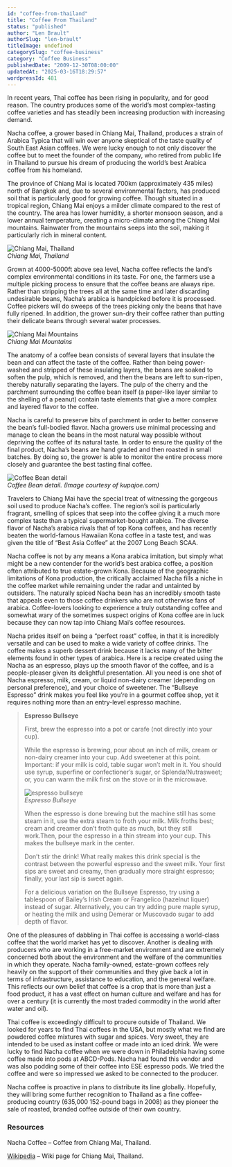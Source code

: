 ```yaml
---
id: "coffee-from-thailand"
title: "Coffee From Thailand"
status: "published"
author: "Len Brault"
authorSlug: "len-brault"
titleImage: undefined
categorySlug: "coffee-business"
category: "Coffee Business"
publishedDate: "2009-12-30T08:00:00"
updatedAt: "2025-03-16T18:29:57"
wordpressId: 481
---
```


In recent years, Thai coffee has been rising in popularity, and for good reason. The country produces some of the world’s most complex-tasting coffee varieties and has steadily been increasing production with increasing demand.

Nacha coffee, a grower based in Chiang Mai, Thailand, produces a strain of Arabica Typica that will win over anyone skeptical of the taste quality of South East Asian coffees. We were lucky enough to not only discover the coffee but to meet the founder of the company, who retired from public life in Thailand to pursue his dream of producing the world’s best Arabica coffee from his homeland.

The province of Chiang Mai is located 700km (approximately 435 miles) north of Bangkok and, due to several environmental factors, has produced soil that is particularly good for growing coffee. Though situated in a tropical region, Chiang Mai enjoys a milder climate compared to the rest of the country. The area has lower humidity, a shorter monsoon season, and a lower annual temperature, creating a micro-climate among the Chiang Mai mountains. Rainwater from the mountains seeps into the soil, making it particularly rich in mineral content.

![Chiang Mai, Thailand](chiang-mai-thailand5001.jpg)  
*Chiang Mai, Thailand*

Grown at 4000-5000ft above sea level, Nacha coffee reflects the land’s complex environmental conditions in its taste. For one, the farmers use a multiple picking process to ensure that the coffee beans are always ripe. Rather than stripping the trees all at the same time and later discarding undesirable beans, Nacha’s arabica is handpicked before it is processed. Coffee pickers will do sweeps of the trees picking only the beans that have fully ripened. In addition, the grower sun-dry their coffee rather than putting their delicate beans through several water processes.

![Chiang Mai Mountains](chiang-mai-mountains.jpg)  
*Chiang Mai Mountains*

The anatomy of a coffee bean consists of several layers that insulate the bean and can affect the taste of the coffee. Rather than being power-washed and stripped of these insulating layers, the beans are soaked to soften the pulp, which is removed, and then the beans are left to sun-ripen, thereby naturally separating the layers. The pulp of the cherry and the parchment surrounding the coffee bean itself (a paper-like layer similar to the shelling of a peanut) contain taste elements that give a more complex and layered flavor to the coffee.

Nacha is careful to preserve bits of parchment in order to better conserve the bean’s full-bodied flavor. Nacha growers use minimal processing and manage to clean the beans in the most natural way possible without depriving the coffee of its natural taste. In order to ensure the quality of the final product, Nacha’s beans are hand graded and then roasted in small batches. By doing so, the grower is able to monitor the entire process more closely and guarantee the best tasting final coffee.

![Coffee Bean detail](coffee-bean.gif)  
*Coffee Bean detail. (Image courtesy of kupajoe.com)*

Travelers to Chiang Mai have the special treat of witnessing the gorgeous soil used to produce Nacha’s coffee. The region’s soil is particularly fragrant, smelling of spices that seep into the coffee giving it a much more complex taste than a typical supermarket-bought arabica. The diverse flavor of Nacha’s arabica rivals that of top Kona coffees, and has recently beaten the world-famous Hawaiian Kona coffee in a taste test, and was given the title of “Best Asia Coffee” at the 2007 Long Beach SCAA.

Nacha coffee is not by any means a Kona arabica imitation, but simply what might be a new contender for the world’s best arabica coffee, a position often attributed to true estate-grown Kona. Because of the geographic limitations of Kona production, the critically acclaimed Nacha fills a niche in the coffee market while remaining under the radar and untainted by outsiders. The naturally spiced Nacha bean has an incredibly smooth taste that appeals even to those coffee drinkers who are not otherwise fans of arabica. Coffee-lovers looking to experience a truly outstanding coffee and somewhat wary of the sometimes suspect origins of Kona coffee are in luck because they can now tap into Chiang Mai’s coffee resources.

Nacha prides itself on being a “perfect roast” coffee, in that it is incredibly versatile and can be used to make a wide variety of coffee drinks. The coffee makes a superb dessert drink because it lacks many of the bitter elements found in other types of arabica. Here is a recipe created using the Nacha as an espresso, plays up the smooth flavor of the coffee, and is a people-pleaser given its delightful presentation. All you need is one shot of Nacha espresso, milk, cream, or liquid non-dairy creamer (depending on personal preference), and your choice of sweetener. The “Bullseye Espresso” drink makes you feel like you’re in a gourmet coffee shop, yet it requires nothing more than an entry-level espresso machine.

> **Espresso Bullseye**
> 
> First, brew the espresso into a pot or carafe (not directly into your cup).
> 
> While the espresso is brewing, pour about an inch of milk, cream or non-dairy creamer into your cup. Add sweetener at this point. Important: if your milk is cold, table sugar won’t melt in it. You should use syrup, superfine or confectioner’s sugar, or Splenda/Nutrasweet; or, you can warm the milk first on the stove or in the microwave.
> 
> ![espresso bullseye](espresso-bullseye-heart200.jpg)  
> *Espresso Bullseye*
> 
> When the espresso is done brewing but the machine still has some steam in it, use the extra steam to froth your milk. Milk froths best; cream and creamer don’t froth quite as much, but they still work.Then, pour the espresso in a thin stream into your cup. This makes the bullseye mark in the center.
> 
> Don’t stir the drink! What really makes this drink special is the contrast between the powerful espresso and the sweet milk. Your first sips are sweet and creamy, then gradually more straight espresso; finally, your last sip is sweet again.
> 
> For a delicious variation on the Bullseye Espresso, try using a tablespoon of Bailey’s Irish Cream or Frangelico (hazelnut liquer) instead of sugar. Alternatively, you can try adding pure maple syrup, or heating the milk and using Demerar or Muscovado sugar to add depth of flavor.

One of the pleasures of dabbling in Thai coffee is accessing a world-class coffee that the world market has yet to discover. Another is dealing with producers who are working in a free-market environment and are extremely concerned both about the environment and the welfare of the communities in which they operate. Nacha family-owned, estate-grown coffees rely heavily on the support of their communities and they give back a lot in terms of infrastructure, assistance to education, and the general welfare. This reflects our own belief that coffee is a crop that is more than just a food product, it has a vast effect on human culture and welfare and has for over a century (it is currently the most traded commodity in the world after water and oil).

Thai coffee is exceedingly difficult to procure outside of Thailand. We looked for years to find Thai coffees in the USA, but mostly what we find are powdered coffee mixtures with sugar and spices. Very sweet, they are intended to be used as instant coffee or made into an iced drink. We were lucky to find Nacha coffee when we were down in Philadelphia having some coffee made into pods at ABCD-Pods. Nacha had found this vendor and was also podding some of their coffee into ESE espresso pods. We tried the coffee and were so impressed we asked to be connected to the producer.

Nacha coffee is proactive in plans to distribute its line globally. Hopefully, they will bring some further recognition to Thailand as a fine coffee-producing country (635,000 152-pound bags in 2008) as they pioneer the sale of roasted, branded coffee outside of their own country.

### Resources

Nacha Coffee – Coffee from Chiang Mai, Thailand.

[Wikipedia](https://en.wikipedia.org/wiki/Chiang_Mai) – Wiki page for Chiang Mai, Thailand.